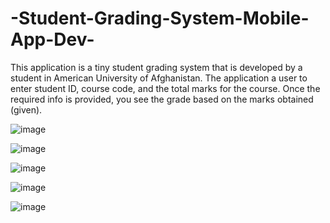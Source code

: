 # -Student-Grading-System-Mobile-App-Dev-
This application is a tiny student grading system that is developed by a student in American University of Afghanistan. The application a user to enter student ID, course code,
and the total marks for the course. Once the required info is provided, you see
 the grade based on the marks obtained (given).
 
![image](https://user-images.githubusercontent.com/33789850/46205594-75fd8780-c336-11e8-893d-e7a95611bd83.png)

![image](https://user-images.githubusercontent.com/33789850/46205599-7dbd2c00-c336-11e8-962b-2c66de8b383d.png)

![image](https://user-images.githubusercontent.com/33789850/46205655-b0ffbb00-c336-11e8-9203-a4ec4c2ccd7b.png)

![image](https://user-images.githubusercontent.com/33789850/46205696-e60c0d80-c336-11e8-8e63-288edd927c63.png)

![image](https://user-images.githubusercontent.com/33789850/46205727-fd4afb00-c336-11e8-8f5e-69ea03b78d4f.png)
